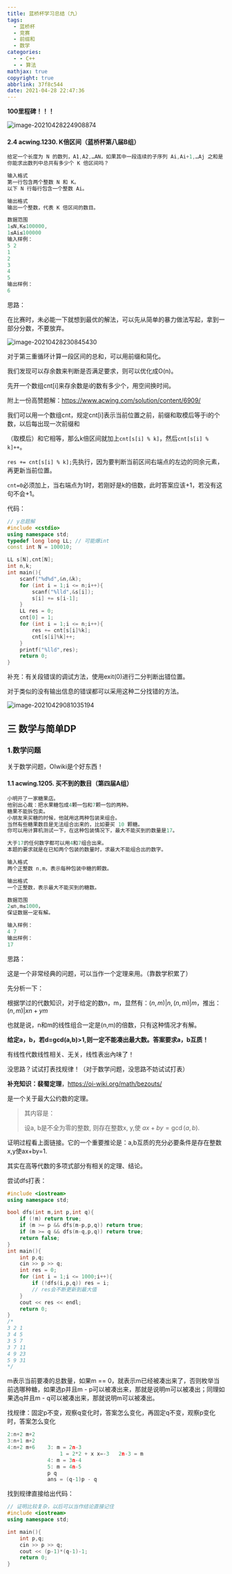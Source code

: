 ```yaml
---
title: 蓝桥杯学习总结（九）
tags:
  - 蓝桥杯
  - 竞赛
  - 前缀和
  - 数学
categories:
  - - C++
  - - 算法
mathjax: true
copyright: true
abbrlink: 37f8c544
date: 2021-04-28 22:47:36
---
```


**100里程碑！！！**

![image-20210428224908874](蓝桥杯学习总结（九）/image-20210428224908874.png)

<!--more-->

#### 2.4 acwing.1230. K倍区间（蓝桥杯第八届B组）

```C++
给定一个长度为 N 的数列，A1,A2,…AN，如果其中一段连续的子序列 Ai,Ai+1,…Aj 之和是 K 的倍数，我们就称这个区间 [i,j] 是 K 倍区间。
你能求出数列中总共有多少个 K 倍区间吗？

输入格式
第一行包含两个整数 N 和 K。
以下 N 行每行包含一个整数 Ai。

输出格式
输出一个整数，代表 K 倍区间的数目。

数据范围
1≤N,K≤100000,
1≤Ai≤100000
输入样例：
5 2
1
2
3
4
5
输出样例：
6
```

思路：

在比赛时，未必能一下就想到最优的解法，可以先从简单的暴力做法写起，拿到一部分分数，不要放弃。

![image-20210428230845430](蓝桥杯学习总结（九）/image-20210428230845430.png)

对于第三重循环计算一段区间的总和，可以用前缀和简化。

我们发现可以存余数来判断是否满足要求，则可以优化成O(n)。

先开一个数组cnt[i]来存余数是i的数有多少个，用空间换时间。

附上一份高赞题解：https://www.acwing.com/solution/content/6909/

我们可以用一个数组cnt，规定cnt[i]表示当前位置之前，前缀和取模后等于i的个数，以后每出现一次前缀和

（取模后）和它相等，那么k倍区间就加上`cnt[s[i] % k]`，然后`cnt[s[i] % k]++`。

`res += cnt[s[i] % k];`先执行，因为要判断当前区间右端点的左边的同余元素，再更新当前位置。

`cnt=0`必须加上，当右端点为1时，若刚好是k的倍数，此时答案应该+1，若没有这句不会+1。

代码：

```C++
// y总题解
#include <cstdio>
using namespace std;
typedef long long LL; // 可能爆int
const int N = 100010;

LL s[N],cnt[N];
int n,k;
int main(){
    scanf("%d%d",&n,&k);
    for (int i = 1;i <= n;i++){
        scanf("%lld",&s[i]);
        s[i] += s[i-1];
    }
    LL res = 0;
    cnt[0] = 1;
    for (int i = 1;i <= n;i++){
        res += cnt[s[i]%k];
        cnt[s[i]%k]++;
    }
    printf("%lld",res);
    return 0;
}
```

补充：有关段错误的调试方法，使用exit(0)进行二分判断出错位置。

对于类似的没有输出信息的错误都可以采用这种二分找错的方法。

![image-20210429081035194](蓝桥杯学习总结（九）/image-20210429081035194.png)

## 三 数学与简单DP

### 1.数学问题

关于数学问题，OIwiki是个好东西！

#### 1.1 acwing.1205. 买不到的数目（第四届A组）

```C++
小明开了一家糖果店。
他别出心裁：把水果糖包成4颗一包和7颗一包的两种。
糖果不能拆包卖。
小朋友来买糖的时候，他就用这两种包装来组合。
当然有些糖果数目是无法组合出来的，比如要买 10 颗糖。
你可以用计算机测试一下，在这种包装情况下，最大不能买到的数量是17。

大于17的任何数字都可以用4和7组合出来。
本题的要求就是在已知两个包装的数量时，求最大不能组合出的数字。

输入格式
两个正整数 n,m，表示每种包装中糖的颗数。

输出格式
一个正整数，表示最大不能买到的糖数。

数据范围
2≤n,m≤1000，
保证数据一定有解。

输入样例：
4 7
输出样例：
17
```

思路：

这是一个非常经典的问题，可以当作一个定理来用。（靠数学积累了）

先分析一下：

根据学过的代数知识，对于给定的数n，m，显然有：$(n,m)|n,(n,m)|m$，推出：$(n,m)|xn+ym$

也就是说，n和m的线性组合一定是(n,m)的倍数，只有这种情况才有解。

**给定a，b，若d=gcd(a,b)>1,则一定不能凑出最大数。答案要求a，b互质！**

有线性代数线性相关、无关，线性表出內味了！

没思路？试试打表找规律！（对于数学问题，没思路不妨试试打表）

**补充知识：裴蜀定理**，https://oi-wiki.org/math/bezouts/

是一个关于最大公约数的定理。

> 其内容是：
>
> 设a, b是不全为零的整数, 则存在整数x, y,使 $a x+b y=\operatorname{gcd}(a, b).$

证明过程看上面链接。它的一个重要推论是：a,b互质的充分必要条件是存在整数x,y使ax+by=1.

其实在高等代数的多项式部分有相关的定理、结论。

尝试dfs打表：

```C++
#include <iostream>
using namespace std;

bool dfs(int m,int p,int q){
    if (!m) return true;
    if (m >= p && dfs(m-p,p,q)) return true;
    if (m >= q && dfs(m-q,p,q)) return true;
    return false;
}
int main(){
    int p,q;
    cin >> p >> q;
    int res = 0;
    for (int i = 1;i <= 1000;i++){
        if (!dfs(i,p,q)) res = i;
        // res会不断更新到最大值
    }
    cout << res << endl;
    return 0;
}
/*
3 2 1
3 4 5
3 5 7
3 7 11
4 9 23
5 9 31
*/
```

m表示当前要凑的总数量，如果m == 0，就表示m已经被凑出来了，否则枚举当前选哪种糖，如果选p并且m - p可以被凑出来，那就是说明m可以被凑出；同理如果选q并且m - q可以被凑出来，那就说明m可以被凑出。

找规律：固定p不变，观察q变化时，答案怎么变化，再固定q不变，观察p变化时，答案怎么变化

```C++
2:n+2 m+2
3:n+1 m+2
4:n+2 m+6    3: m = 2n-3
                 1 = 2*2 + x x=-3   2n-3 = m
             4: m = 3n-4
             5: m = 4n-5
             p q
             ans = (q-1)p - q
```

找到规律直接给出代码：

```C++
// 证明比较复杂，以后可以当作结论直接记住
#include <iostream>
using namespace std;

int main(){
    int p,q;
    cin >> p >> q;
    cout << (p-1)*(q-1)-1;
    return 0;
}
```

